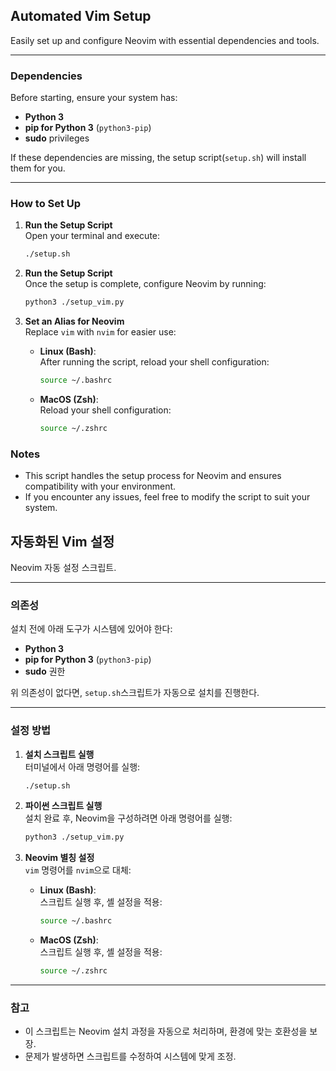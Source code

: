 ## **Automated Vim Setup**

Easily set up and configure Neovim with essential dependencies and tools.

---

### **Dependencies**
Before starting, ensure your system has:
- **Python 3**
- **pip for Python 3** (`python3-pip`)
- **sudo** privileges

If these dependencies are missing, the setup script(`setup.sh`) will install them for you.

---

### **How to Set Up**

1. **Run the Setup Script**  
	Open your terminal and execute:
   ```bash
   ./setup.sh
   ```

2. **Run the Setup Script**  
	Once the setup is complete, configure Neovim by running:
   ```bash
   python3 ./setup_vim.py
   ```

3. **Set an Alias for Neovim**  
   Replace `vim` with `nvim` for easier use:
   - **Linux (Bash)**:  
     After running the script, reload your shell configuration:
     ```bash
     source ~/.bashrc
     ```
   - **MacOS (Zsh)**:  
     Reload your shell configuration:
     ```bash
     source ~/.zshrc
     ```

### **Notes**
- This script handles the setup process for Neovim and ensures compatibility with your environment.
- If you encounter any issues, feel free to modify the script to suit your system.

## **자동화된 Vim 설정**

Neovim 자동 설정 스크립트.

---

### **의존성**
설치 전에 아래 도구가 시스템에 있어야 한다:
- **Python 3**
- **pip for Python 3** (`python3-pip`)
- **sudo** 권한

위 의존성이 없다면, `setup.sh`스크립트가 자동으로 설치를 진행한다.

---

### **설정 방법**

1. **설치 스크립트 실행**  
   터미널에서 아래 명령어를 실행:
   ```bash
   ./setup.sh
   ```

2. **파이썬 스크립트 실행**  
   설치 완료 후, Neovim을 구성하려면 아래 명령어를 실행:
   ```bash
   python3 ./setup_vim.py
   ```

3. **Neovim 별칭 설정**  
   `vim` 명령어를 `nvim`으로 대체:
   - **Linux (Bash)**:  
     스크립트 실행 후, 셸 설정을 적용:
     ```bash
     source ~/.bashrc
     ```
   - **MacOS (Zsh)**:  
     스크립트 실행 후, 셸 설정을 적용:
     ```bash
     source ~/.zshrc
     ```

---

### **참고**
- 이 스크립트는 Neovim 설치 과정을 자동으로 처리하며, 환경에 맞는 호환성을 보장.
- 문제가 발생하면 스크립트를 수정하여 시스템에 맞게 조정.
